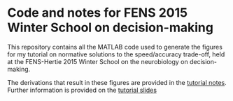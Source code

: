 Code and notes for FENS 2015 Winter School on decision-making
=============================================================

This repository contains all the MATLAB code used to generate the figures for my tutorial on normative solutions to the speed/accuracy trade-off, held at the FENS-Hertie 2015 Winter School on the neurobiology on decision-making.

The derivations that result in these figures are provided in the [tutorial notes](https://sites.google.com/site/jdrugo/pub/pdf/fens2015_notes.pdf). Further information is provided on the [tutorial slides](https://sites.google.com/site/jdrugo/pub/pdf/fens2015_slides.pdf)
